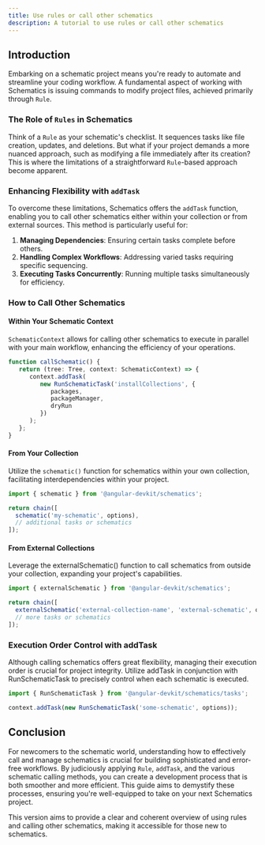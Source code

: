 ```yaml
---
title: Use rules or call other schematics
description: A tutorial to use rules or call other schematics
---
```

## Introduction

Embarking on a schematic project means you're ready to automate and streamline your coding workflow. A fundamental aspect of working with Schematics is issuing commands to modify project files, achieved primarily through `Rule`.

### The Role of `Rules` in Schematics

Think of a `Rule` as your schematic's checklist. It sequences tasks like file creation, updates, and deletions. But what if your project demands a more nuanced approach, such as modifying a file immediately after its creation? This is where the limitations of a straightforward `Rule`-based approach become apparent.

### Enhancing Flexibility with `addTask`

To overcome these limitations, Schematics offers the `addTask` function, enabling you to call other schematics either within your collection or from external sources. This method is particularly useful for:

1. **Managing Dependencies**: Ensuring certain tasks complete before others.
2. **Handling Complex Workflows**: Addressing varied tasks requiring specific sequencing.
3. **Executing Tasks Concurrently**: Running multiple tasks simultaneously for efficiency.

### How to Call Other Schematics

#### Within Your Schematic Context

`SchematicContext` allows for calling other schematics to execute in parallel with your main workflow, enhancing the efficiency of your operations.

```typescript
function callSchematic() {
   return (tree: Tree, context: SchematicContext) => {
      context.addTask(
         new RunSchematicTask('installCollections', {
            packages,
            packageManager,
            dryRun
         })
      );
   };
}
```

#### From Your Collection

Utilize the `schematic()` function for schematics within your own collection, facilitating interdependencies within your project.

```typescript
import { schematic } from '@angular-devkit/schematics';

return chain([
  schematic('my-schematic', options),
  // additional tasks or schematics
]);
```

#### From External Collections

Leverage the externalSchematic() function to call schematics from outside your collection, expanding your project's capabilities.

```typescript
import { externalSchematic } from '@angular-devkit/schematics';

return chain([
  externalSchematic('external-collection-name', 'external-schematic', options),
  // more tasks or schematics
]);
```

### Execution Order Control with addTask

Although calling schematics offers great flexibility, managing their execution order is crucial for project integrity. Utilize addTask in conjunction with RunSchematicTask to precisely control when each schematic is executed.

```typescript
import { RunSchematicTask } from '@angular-devkit/schematics/tasks';

context.addTask(new RunSchematicTask('some-schematic', options));

```

## Conclusion

For newcomers to the schematic world, understanding how to effectively call and manage schematics is crucial for building sophisticated and error-free workflows. By judiciously applying `Rule`, `addTask`, and the various schematic calling methods, you can create a development process that is both smoother and more efficient. This guide aims to demystify these processes, ensuring you're well-equipped to take on your next Schematics project.

This version aims to provide a clear and coherent overview of using rules and calling other schematics, making it accessible for those new to schematics.
